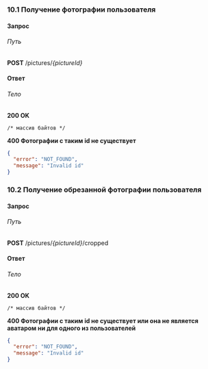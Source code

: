 ### 10.1 Получение фотографии пользователя
#### Запрос
###### Путь
**POST** /pictures/*{pictureId}*<br>
#### Ответ
###### Тело
**200 OK**
```
/* массив байтов */
```

**400 Фотографии с таким id не существует**
```json
{
  "error": "NOT_FOUND",
  "message": "Invalid id"
}
```
### 10.2 Получение обрезанной фотографии пользователя
#### Запрос
###### Путь
**POST** /pictures/*{pictureId}*/cropped<br>
#### Ответ
###### Тело
**200 OK**
```
/* массив байтов */
```

**400 Фотографии с таким id не существует или она не является аватаром ни для одного из пользователей**
```json
{
  "error": "NOT_FOUND",
  "message": "Invalid id"
}
```
